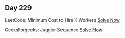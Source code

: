 ## Day 229

LeetCode: Minimum Cost to Hire K Workers 
[Solve Now](https://leetcode.com/problems/minimum-cost-to-hire-k-workers/description/)

GeeksForgeeks: Juggler Sequence 
[Solve Now](https://www.geeksforgeeks.org/problems/juggler-sequence3930/1)
